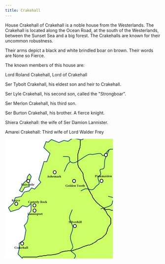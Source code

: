 ```yaml
---
title: Crakehall
---
```


House Crakehall of Crakehall is a noble house from the Westerlands. The Crakehall is located along the Ocean Road, at the south of the Westerlands, between the Sunset Sea and a big forest. The Crakehalls are known for their uncommon robustness.

Their arms depict a black and white brindled boar on brown. Their words are None so Fierce.

The known members of this house are:

Lord Roland Crakehall, Lord of Crakehall

Ser Tybolt Crakehall, his eldest son and heir to Crakehall.

Ser Lyle Crakehall, his second son, called the "Strongboar".

Ser Merlon Crakehall, his third son.

Ser Burton Crakehall, his brother. A fierce knight.

Shiera Crakehall: the wife of Ser Damion Lannister.

Amarei Crakehall: Third wife of Lord Walder Frey

![Image](images/000014.jpg)


